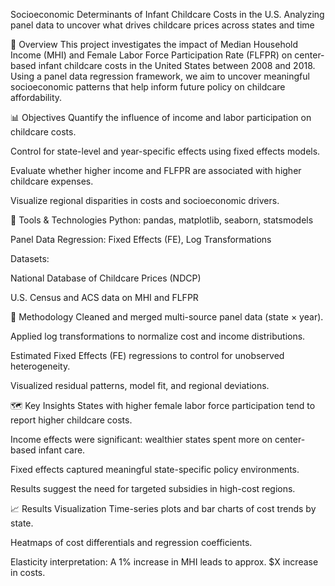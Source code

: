 Socioeconomic Determinants of Infant Childcare Costs in the U.S.
Analyzing panel data to uncover what drives childcare prices across states and time

📘 Overview
This project investigates the impact of Median Household Income (MHI) and Female Labor Force Participation Rate (FLFPR) on center-based infant childcare costs in the United States between 2008 and 2018. Using a panel data regression framework, we aim to uncover meaningful socioeconomic patterns that help inform future policy on childcare affordability.

📊 Objectives
Quantify the influence of income and labor participation on childcare costs.

Control for state-level and year-specific effects using fixed effects models.

Evaluate whether higher income and FLFPR are associated with higher childcare expenses.

Visualize regional disparities in costs and socioeconomic drivers.

🧰 Tools & Technologies
Python: pandas, matplotlib, seaborn, statsmodels

Panel Data Regression: Fixed Effects (FE), Log Transformations

Datasets:

National Database of Childcare Prices (NDCP)

U.S. Census and ACS data on MHI and FLFPR

🧪 Methodology
Cleaned and merged multi-source panel data (state × year).

Applied log transformations to normalize cost and income distributions.

Estimated Fixed Effects (FE) regressions to control for unobserved heterogeneity.

Visualized residual patterns, model fit, and regional deviations.

🗺️ Key Insights
States with higher female labor force participation tend to report higher childcare costs.

Income effects were significant: wealthier states spent more on center-based infant care.

Fixed effects captured meaningful state-specific policy environments.

Results suggest the need for targeted subsidies in high-cost regions.

📈 Results Visualization
Time-series plots and bar charts of cost trends by state.

Heatmaps of cost differentials and regression coefficients.

Elasticity interpretation: A 1% increase in MHI leads to approx. $X increase in costs.
